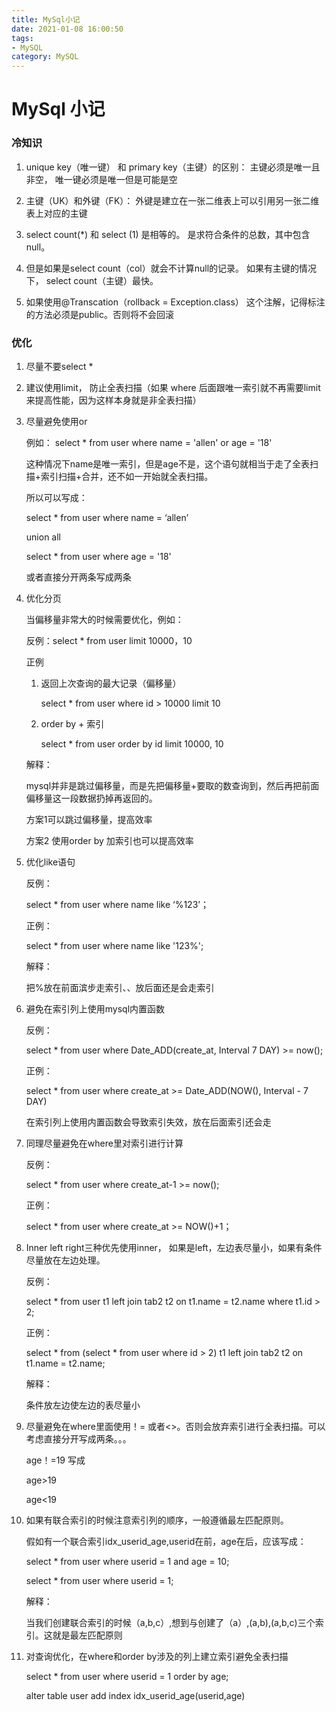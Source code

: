 ```yaml
---
title: MySql小记
date: 2021-01-08 16:00:50
tags:
- MySQL 
category: MySQL
---
```

# MySql 小记

### 冷知识

1. unique key（唯一键） 和 primary key（主键）的区别：
主键必须是唯一且非空， 唯一键必须是唯一但是可能是空
   
2. 主键（UK）和外键（FK）： 外键是建立在一张二维表上可以引用另一张二维表上对应的主键
3. select count(*) 和 select (1) 是相等的。
是求符合条件的总数，其中包含null。
4. 但是如果是select count（col）就会不计算null的记录。
如果有主键的情况下， select count（主键）最快。
5. 如果使用@Transcation（rollback = Exception.class） 这个注解，记得标注的方法必须是public。否则将不会回滚

### 优化

1. 尽量不要select *
2. 建议使用limit， 防止全表扫描（如果 where 后面跟唯一索引就不再需要limit来提高性能，因为这样本身就是非全表扫描）
3. 尽量避免使用or
   
   例如： select * from user where name = 'allen' or age = '18'

   这种情况下name是唯一索引，但是age不是，这个语句就相当于走了全表扫描+索引扫描+合并，还不如一开始就全表扫描。

   所以可以写成：
   
   select * from user where name = ‘allen’
   
   union all
   
   select * from user where age = '18'

   或者直接分开两条写成两条

4. 优化分页
  
   当偏移量非常大的时候需要优化，例如：

   反例：select * from user limit 10000，10 
  
   正例
   1. 返回上次查询的最大记录（偏移量）
    
      select * from user where id > 10000 limit 10
    
   2. order by + 索引
    
      select * from user order by id limit 10000, 10 
    
   解释：

   mysql并非是跳过偏移量，而是先把偏移量+要取的数查询到，然后再把前面偏移量这一段数据扔掉再返回的。

   方案1可以跳过偏移量，提高效率

   方案2 使用order by 加索引也可以提高效率

5. 优化like语句

   反例： 

   select * from user where name like ‘%123’；

   正例：

   select * from user where name like '123%';

   解释：

   把%放在前面滨步走索引、、放后面还是会走索引

6. 避免在索引列上使用mysql内置函数

   反例：

   select * from user where Date_ADD(create_at, Interval 7 DAY) >= now();

   正例：

   select * from user where create_at >= Date_ADD(NOW(), Interval - 7 DAY)

   在索引列上使用内置函数会导致索引失效，放在后面索引还会走

7. 同理尽量避免在where里对索引进行计算

   反例：

   select * from user where create_at-1 >= now();

   正例：

   select * from user where create_at >= NOW()+1；


8. Inner left right三种优先使用inner， 如果是left，左边表尽量小，如果有条件尽量放在左边处理。

   反例：

   select * from user t1 left join tab2 t2 on t1.name = t2.name where t1.id > 2;

   正例：

   select * from (select * from user where id > 2) t1 left join tab2 t2 on t1.name = t2.name;

   解释：

   条件放左边使左边的表尽量小
9. 尽量避免在where里面使用！= 或者<>。否则会放弃索引进行全表扫描。可以考虑直接分开写成两条。。。

   age！=19 写成

   age>19
 
   age<19

10. 如果有联合索引的时候注意索引列的顺序，一般遵循最左匹配原则。

    假如有一个联合索引idx_userid_age,userid在前，age在后，应该写成：

    select * from user where userid = 1 and age = 10;
    
    select * from user where userid = 1;

    解释：

    当我们创建联合索引的时候（a,b,c）,想到与创建了（a）,(a,b),(a,b,c)三个索引。这就是最左匹配原则

11. 对查询优化，在where和order by涉及的列上建立索引避免全表扫描

    select * from user where userid = 1 order by age;

    alter table user add index idx_userid_age(userid,age)

   

















